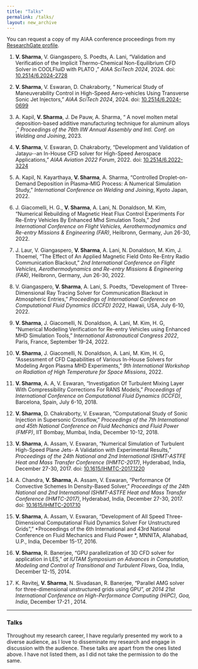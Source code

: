 ```yaml
---
title: "Talks"
permalink: /talks/
layout: new_archive
---
```

<div class="wordwrap">You can request a copy of my AIAA conference proceedings from my <a href="{{site.author.researchgate}}"> ResearchGate profile</a>.</div>

1. **V. Sharma**, V. Giangaspero, S. Poedts, A. Lani, “Validation and Verification of the Implicit Thermo-Chemical Non-Equilibrium CFD Solver in COOLFluiD with PLATO ,” *AIAA SciTech 2024*, 2024.  doi: [10.2514/6.2024-2728](https://doi.org/10.2514/6.2024-2728)

2. **V. Sharma**, V. Eswaran, D. Chakraborty, “ Numerical Study of Maneuverability Control in High-Speed Aero-vehicles Using Transverse Sonic Jet Injectors,” *AIAA SciTech 2024*, 2024.  doi: [10.2514/6.2024-0699](https://doi.org/10.2514/6.2024-0699)

3. A. Kapil, **V. Sharma**, J. De Pauw, A. Sharma, “ A novel molten metal deposition-based additive manufacturing
technique for aluminum alloys ,” *Proceedings of the 76th IIW Annual Assembly and Intl. Conf. on Welding and Joining*, 2023.  

4. **V. Sharma**, V. Eswaran, D. Chakraborty, “Development and Validation of Jatayu--an In-House CFD solver for High-Speed Aerospace Applications,” *AIAA Aviation 2022 Forum*, 2022.  doi: [10.2514/6.2022-3224](https://doi.org/10.2514/6.2022-3224)

5. A. Kapil, N. Kayarthaya, **V. Sharma**, A. Sharma, “Controlled Droplet-on-Demand Deposition in Plasma–MIG Process: A Numerical Simulation Study,” *International Conference on Welding and Joining*, Kyoto Japan, 2022.  

6. J. Giacomelli, H. G., **V. Sharma**, A. Lani, N. Donaldson, M. Kim, “Numerical Rebuilding of Magnetic Heat Flux Control Experiments For Re-Entry Vehicles By Enhanced Mhd Simulation Tools,” *2nd International Conference on Flight Vehicles, Aerothermodynamics and Re-entry Missions & Engineering (FAR)*, Heilbronn, Germany, Jun 26-30, 2022.  

7. J. Laur, V. Giangaspero, **V. Sharma**, A. Lani, N. Donaldson, M. Kim, J. Thoemel, “The Effect of An Applied Magnetic Field Onto Re-Entry Radio Communication Blackout,” *2nd International Conference on Flight Vehicles, Aerothermodynamics and Re-entry Missions & Engineering (FAR)*, Heilbronn, Germany, Jun 26-30, 2022.  

8. V. Giangaspero, **V. Sharma**, A. Lani, S. Poedts, “Development of Three-Dimensional Ray Tracing Solver for Communication Blackout in Atmospheric Entries,” *Proceedings of International Conference on Computational Fluid Dynamics (ICCFD) 2022*, Hawaii, USA, July 6-10, 2022.  

9. **V. Sharma**, J. Giacomelli, N. Donaldson, A. Lani, M. Kim, H. G, “Numerical Modelling Verification for Re-entry Vehicles using Enhanced MHD Simulation Tools,” *International Astronautical Congress 2022*, Paris, France, September 19-24, 2022.  

10. **V. Sharma**, J. Giacomelli, N. Donaldson, A. Lani, M. Kim, H. G, “Assessment of CFD Capabilities of Various In-House Solvers for Modeling Argon Plasma MHD Experiments,” *9th International Workshop on Radiation of High Temperature for Space Missions*, 2022.  

11. **V. Sharma**, A. A, V. Eswaran, “Investigation Of Turbulent Mixing Layer With Compressibility Corrections For RANS Models,” *Proceedings of International Conference on Computational Fluid Dynamics (ICCFD)*, Barcelona, Spain, July 6-10, 2018.  

12. **V. Sharma**, D. Chakraborty, V. Eswaran, “Computational Study of Sonic Injection in Supersonic Crossflow,” *Proceedings of the 7th International and 45th National Conference on Fluid Mechanics and Fluid Power (FMFP)*, IIT Bombay, Mumbai, India, December 10-12, 2018.  

13. **V. Sharma**, A. Assam, V. Eswaran, “Numerical Simulation of Turbulent High-Speed Plane Jets- A Validation with Experimental Results,” *Proceedings of the 24th National and 2nd International ISHMT-ASTFE Heat and Mass Transfer Conference (IHMTC-2017)*, Hyderabad, India, December 27-30, 2017.  doi: [10.1615/IHMTC-2017.1220](https://doi.org/10.1615/IHMTC-2017.1220)

14. A. Chandra, **V. Sharma**, A. Assam, V. Eswaran, “Performance Of Convective Schemes In Density-Based Solver,” *Proceedings of the 24th National and 2nd International ISHMT-ASTFE Heat and Mass Transfer Conference (IHMTC-2017)*, Hyderabad, India, December 27-30, 2017.  doi: [10.1615/IHMTC-2017.10](https://doi.org/10.1615/IHMTC-2017.10)

15. **V. Sharma**, A. Assam, V. Eswaran, “Development of All Speed Three-Dimensional Computational Fluid Dynamics Solver For Unstructured Grids”,” *Proceedings of the 6th International and 43rd National Conference on Fluid Mechanics and Fluid Power *, MNNITA, Allahabad, U.P., India, December 15-17, 2016.  

16. **V. Sharma**, R. Banerjee, “GPU parallelization of 3D CFD solver for application in LES,” *at IUTAM Symposium on Advances in Computation, Modeling and Control of Transitional and Turbulent Flows*, Goa, India, December 12-15, 2014. 

17. K. Ravitej, **V. Sharma**, N. Sivadasan, R. Banerjee, “Parallel AMG solver for three-dimensional unstructured grids using GPU”, *at 2014 21st International Conference on High-Performance Computing (HiPC), Goa, India*, December 17-21 , 2014.

---

### Talks

Throughout my research career, I have regularly presented my work to a diverse audience, as I love to disseminate my research and engage in discussion with the audience. These talks are apart from the ones listed above. I have not listed them, as I did not take the permission to do the same. 



